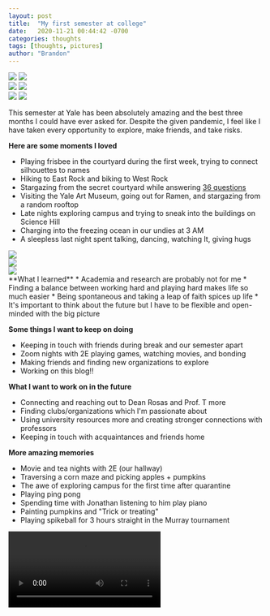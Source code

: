 ```yaml
---
layout: post
title:  "My first semester at college"
date:   2020-11-21 00:44:42 -0700
categories: thoughts
tags: [thoughts, pictures]
author: "Brandon"
---
```

<div class = "polaroid-wall">
<div class = "polaroid-col">
<img class = "polaroid" src="{{ 'assets/img/112120/westrock.jpg' | relative_url }}">
<img class = "polaroid" src="{{ 'assets/img/112120/campfire.jpg' | relative_url }}">
</div>
<div class = "polaroid-col">
<img class = "polaroid" src="{{ 'assets/img/112120/sterling.jpg' | relative_url }}">
<img class = "polaroid" src="{{ 'assets/img/112120/beach.jpg' | relative_url }}">
</div>
<div class = "polaroid-col">
<img class = "polaroid" src="{{ 'assets/img/112120/murray_courtyard.jpg' | relative_url }}">
<img class = "polaroid" src="{{ 'assets/img/112120/eastrock.jpg' | relative_url }}">
</div>
</div>

This semester at Yale has been absolutely amazing and the best three months I could have ever asked for. Despite the given pandemic, I feel like I have taken every opportunity to explore, make friends, and take risks.

**Here are some moments I loved**
* Playing frisbee in the courtyard during the first week, trying to connect silhouettes to names
* Hiking to East Rock and biking to West Rock
* Stargazing from the secret courtyard while answering [36 questions](https://www.nytimes.com/2015/01/09/style/no-37-big-wedding-or-small.html)
* Visiting the Yale Art Museum, going out for Ramen, and stargazing from a random rooftop
* Late nights exploring campus and trying to sneak into the buildings on Science Hill
* Charging into the freezing ocean in our undies at 3 AM
* A sleepless last night spent talking, dancing, watching It, giving hugs

<div class = "polaroid-wall">
<div class = "polaroid-col">
<img class = "polaroid" src="{{ 'assets/img/112120/birdart.jpg' | relative_url }}">
</div>
<div class = "polaroid-col">
<img class = "polaroid" src="{{ 'assets/img/112120/halloween.jpg' | relative_url }}">
</div>
<div class = "polaroid-col">
<img class = "polaroid" src="{{ 'assets/img/112120/sunrise.jpg' | relative_url }}">
</div>
</div>
**What I learned**
* Academia and research are probably not for me
* Finding a balance between working hard and playing hard makes life so much easier
* Being spontaneous and taking a leap of faith spices up life
* It's important to think about the future but I have to be flexible and open-minded with the big picture


**Some things I want to keep on doing**
* Keeping in touch with friends during break and our semester apart
* Zoom nights with 2E playing games, watching movies, and bonding
* Making friends and finding new organizations to explore
* Working on this blog!!


**What I want to work on in the future**
* Connecting and reaching out to Dean Rosas and Prof. T more
* Finding clubs/organizations which I'm passionate about
* Using university resources more and creating stronger connections with professors
* Keeping in touch with acquaintances and friends home


**More amazing memories**
* Movie and tea nights with 2E (our hallway)
* Traversing a corn maze and picking apples + pumpkins
* The awe of exploring campus for the first time after quarantine
* Playing ping pong
* Spending time with Jonathan listening to him play piano
* Painting pumpkins and "Trick or treating"
* Playing spikeball for 3 hours straight in the Murray tournament

<video controls>
  <source src="{{ 'assets/img/112120/slowdance_yale.mp4' | relative_url }}" type = "video/mp4">
</video>
